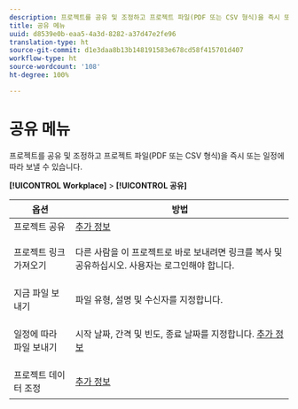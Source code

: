 ```yaml
---
description: 프로젝트를 공유 및 조정하고 프로젝트 파일(PDF 또는 CSV 형식)을 즉시 또는 일정에 따라 보낼 수 있습니다.
title: 공유 메뉴
uuid: d8539e0b-eaa5-4a3d-8282-a37d47e2fe96
translation-type: ht
source-git-commit: d1e3daa8b13b148191583e678cd58f415701d407
workflow-type: ht
source-wordcount: '108'
ht-degree: 100%

---
```



# 공유 메뉴

프로젝트를 공유 및 조정하고 프로젝트 파일(PDF 또는 CSV 형식)을 즉시 또는 일정에 따라 보낼 수 있습니다.

**[!UICONTROL Workplace]** > **[!UICONTROL 공유]**

<table id="table_5104A6D817E94A268BBDD47C5C8BB26E"> 
 <thead> 
  <tr> 
   <th colname="col1" class="entry"> 옵션 </th> 
   <th colname="col2" class="entry"> 방법 </th> 
  </tr>
 </thead>
 <tbody> 
  <tr> 
   <td colname="col1"> 프로젝트 공유 </td> 
   <td colname="col2"><a href="/help/analyze/analysis-workspace/curate-share/share-projects.md"  > 추가 정보</a> </td> 
  </tr> 
  <tr> 
   <td colname="col1"> 프로젝트 링크 가져오기 </td> 
   <td colname="col2"> <p>다른 사람을 이 프로젝트로 바로 보내려면 링크를 복사 및 공유하십시오. 사용자는 로그인해야 합니다. </p> </td> 
  </tr> 
  <tr> 
   <td colname="col1"> 지금 파일 보내기 </td> 
   <td colname="col2"> <p>파일 유형, 설명 및 수신자를 지정합니다. </p> </td> 
  </tr> 
  <tr> 
   <td colname="col1"> 일정에 따라 파일 보내기 </td> 
   <td colname="col2"> <p>시작 날짜, 간격 및 빈도, 종료 날짜를 지정합니다. <a href="/help/analyze/analysis-workspace/curate-share/schedule-projects.md"  > 추가 정보</a> </p> </td> 
  </tr> 
  <tr> 
   <td colname="col1"> 프로젝트 데이터 조정 </td> 
   <td colname="col2"> <p><a href="/help/analyze/analysis-workspace/curate-share/curate.md"  > 추가 정보</a> </p> </td> 
  </tr> 
 </tbody> 
</table>

